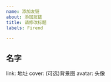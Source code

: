```yaml
---
name: 添加友链
about: 添加友链
title: 请修改标题
labels: Firend

---
```


## 名字

link: 地址
cover: (可选)背景图
avatar: 头像
